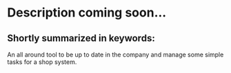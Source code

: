 # Description coming soon...

## Shortly summarized in keywords:
An all around tool to be up to date in the company and manage some simple tasks for a shop system.